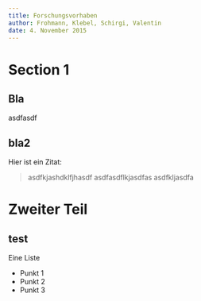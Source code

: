 ```yaml
---
title: Forschungsvorhaben
author: Frohmann, Klebel, Schirgi, Valentin
date: 4. November 2015
---
```


# Section 1

## Bla
asdfasdf

## bla2
Hier ist ein Zitat:

> asdfkjashdklfjhasdf
>  asdfasdflkjasdfas
>  asdfkljasdfa

# Zweiter Teil

## test
Eine Liste

- Punkt 1
- Punkt 2
- Punkt 3
